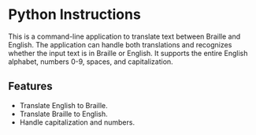 # Python Instructions

This is a command-line application to translate text between Braille and English.
The application can handle both translations and recognizes whether the input text is in Braille or English.
It supports the entire English alphabet, numbers 0-9, spaces, and capitalization.

## Features

- Translate English to Braille.
- Translate Braille to English.
- Handle capitalization and numbers.
